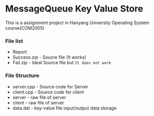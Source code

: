 # MessageQueue Key Value Store
This is a assignment project in Hanyang University Operating System course(COM2005)

### File list
* Report
* Success.zip - Soucre file (It works)
* Fail.zip - Ideal Source file but `It does not work`

### File Structure
* server.cpp - Source code for Server
* client.cpp - Source code for client
* server - raw file of server
* client - raw file of server
* data.dat - key-value file input/output data storage
